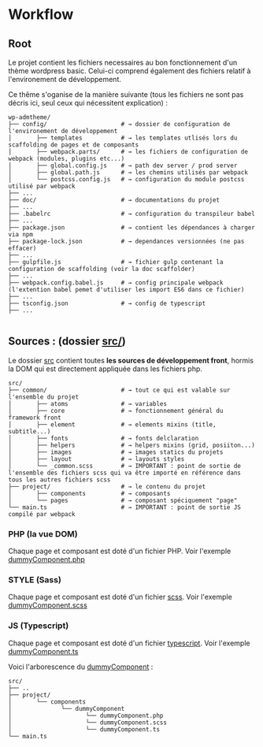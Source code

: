 # Workflow

## Root 

Le projet contient les fichiers necessaires au bon fonctionnement d'un thème wordpress basic.
Celui-ci comprend également des fichiers relatif à l'environement de développement.

Ce thême s'oganise de la manière suivante (tous les fichiers ne sont pas décris ici, seul ceux qui nécessitent explication) : 

```shell
wp-admtheme/                         
├── config/                     # → dossier de configuration de l'environement de développement
│       ├── templates           # → les templates utlisés lors du scaffolding de pages et de composants             
│       ├── webpack.parts/      # → les fichiers de configuration de webpack (modules, plugins etc...) 
│       ├── global.config.js    # → path dev server / prod server 
│       ├── global.path.js      # → les chemins utilisés par webpack 
│       └── postcss.config.js   # → configuration du module postcss utilisé par webpack 
├── ...   
├── doc/                        # → documentations du projet 
├── ...       
├── .babelrc                    # → configuration du transpileur babel
├── ...       
├── package.json                # → contient les dépendances à charger via npm
├── package-lock.json           # → dependances versionnées (ne pas effacer) 
├── ...       
├── gulpfile.js                 # → fichier gulp contenant la configuration de scaffolding (voir la doc scaffolder)
├── ...              
├── webpack.config.babel.js     # → config principale webpack (l'extention babel pemet d'utiliser les import ES6 dans ce fichier)
├── ...              
├── tsconfig.json               # → config de typescript 
├── ...
              
``` 
 

## Sources : (dossier [src/](../src)) 

Le dossier [src](../src/) contient toutes **les sources de développement front**, 
hormis la DOM qui est directement appliquée dans les fichiers php.

```shell
src/                         
├── common/                     # → tout ce qui est valable sur l'ensemble du projet
│       ├── atoms               # → variables             
│       ├── core                # → fonctionnement général du framework front
│       ├── element             # → elements mixins (title, subtitle...)   
│       ├── fonts               # → fonts delclaration    
│       ├── helpers             # → helpers mixins (grid, posiiton...)   
│       ├── images              # → images statics du projets 
│       ├── layout              # → layouts styles   
│       └── _common.scss        # → IMPORTANT : point de sortie de l'ensemble des fichiers scss qui va être importé en référence dans tous les autres fichiers scss
├── project/                    # → le contenu du projet
│       ├── components          # → composants              
│       └── pages               # → composant spéciquement "page"  
└── main.ts                     # → IMPORTANT : point de sortie JS compilé par webpack
``` 

### PHP (la vue DOM)

Chaque page et composant est doté d'un fichier PHP.
Voir l'exemple [dummyComponent.php](../src/project/components/dummyComponent/dummyComponent.php)

 
### STYLE (Sass)

Chaque page et composant est doté d'un fichier [scss](https://sass-lang.com/).
Voir l'exemple [dummyComponent.scss](../src/project/components/dummyComponent/dummyComponent.scss)


### JS (Typescript)

Chaque page et composant est doté d'un fichier [typescript](https://www.typescriptlang.org/).
Voir l'exemple [dummyComponent.ts](../src/project/components/dummyComponent/dummyComponent.ts)


Voici l'arborescence du [dummyComponent](../src/project/components/dummyComponent) : 

```shell
src/                         
├── ..                    
├── project/                   
│       └── components         
│              └── dummyComponent
│                     └── dummyComponent.php
│                     └── dummyComponent.scss
│                     └── dummyComponent.ts  
└── main.ts
              
``` 
 
